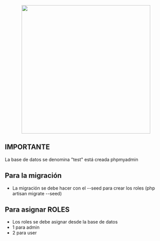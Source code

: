 <p align="center"><a href="https://laravel.com" target="_blank"><img src="https://raw.githubusercontent.com/laravel/art/master/logo-lockup/5%20SVG/2%20CMYK/1%20Full%20Color/laravel-logolockup-cmyk-red.svg" width="400"></a></p>



## IMPORTANTE
La base de datos se denomina "test" está creada phpmyadmin
## Para la migración
- La migración se debe hacer con el --seed para crear los roles (php artisan migrate --seed)
## Para asignar ROLES
- Los roles se debe asignar desde la base de datos
- 1 para admin
- 2 para user

